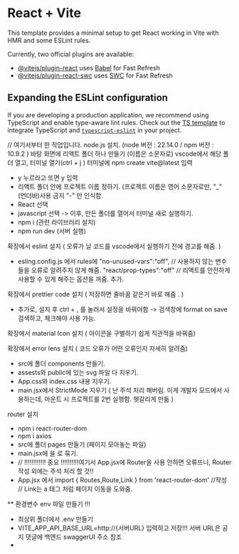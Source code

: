# React + Vite

This template provides a minimal setup to get React working in Vite with HMR and some ESLint rules.

Currently, two official plugins are available:

- [@vitejs/plugin-react](https://github.com/vitejs/vite-plugin-react/blob/main/packages/plugin-react/README.md) uses [Babel](https://babeljs.io/) for Fast Refresh
- [@vitejs/plugin-react-swc](https://github.com/vitejs/vite-plugin-react-swc) uses [SWC](https://swc.rs/) for Fast Refresh

## Expanding the ESLint configuration

If you are developing a production application, we recommend using TypeScript and enable type-aware lint rules. Check out the [TS template](https://github.com/vitejs/vite/tree/main/packages/create-vite/template-react-ts) to integrate TypeScript and [`typescript-eslint`](https://typescript-eslint.io) in your project.


// 여기서부터 한 작업입니다.
node.js 설치. (node 버전 : 22.14.0 / npm 버전 : 10.9.2 )
바탕 화면에 리액트 폴더 하나 만들기 (이름은 소문자로) vscode에서 해당 폴더 열고, 터미널 열기(ctrl + j )
터미널에 npm create vite@latest 입력

- y 누르라고 뜨면 y 입력
- 리액트 폴더 안에 프로젝트 이름 정하기. (프로젝트 이름은 영어 소문자로만, "\_" (언더바)사용 금지 "-" 만 인식함.
- React 선택
- javascript 선택
  -> 이후, 만든 폴더를 열어서 터미널 새로 실행하기.
- npm i (관련 라이브러리 설치)
- npm run dev (서버 실행)

확장에서 eslint 설치 ( 오류가 날 코드를 vscode에서 실행하기 전에 경고를 해줌. )

- esling.config.js 에서
  rules에 "no-unused-vars":"off", // 사용하지 않는 변수들을 오류로 알려주지 않게 해줌.
  "react/prop-types":"off" // 리액트를 안전하게 사용할 수 있게 해주는 옵션을 꺼줌.
  추가.

확장에서 prettier code 설치 ( 저장하면 줄바꿈 같은거 바로 해줌 . )

- 추가로, 설치 후 ctrl + , 를 눌러서 설정을 바꿔야함
  -> 검색창에 format on save 검색하고, 체크해야 사용 가능.

확장에서 material Icon 설치 ( 아이콘을 구별하기 쉽게 직관적을 바꿔줌)

확장에서 error lens 설치 ( 코드 오류가 어떤 오류인지 자세히 알려줌)

- src에 폴더 components 만들기.
- assests와 public에 있는 svg 파일 다 지우기.
- App.css와 index.css 내용 지우기.
- main.jsx에서 StrictMode 지우기 ( 난 주석 처리 해버림. 이게 개발자 모드에서 사용하는데, 마운트 시 프로젝트를 2번 실행함. 헷갈리게 만듦 )

router 설치

- npm i react-router-dom
- npm i axios 
- src에 폴더 pages 만들기 (페이지 모아놓는 파일)
- main.jsx에 <App/>을 <BrowserRouter>로 묶기.
- // !!!!!!!!!!!! 중요 !!!!!!!!!!여기서 App.jsx에 Router을 사용 안하면 오류뜨니, Router 작성 외에는 주석 처리 할 것!!
- App.jsx 에서 import { Routes,Route,Link } from 'react-router-dom' //작성
  // Link는 a 태그 처럼 페이지 이동을 도와줌.
 
** 환경변수 env 파일 만들기 !!! 
- 최상위 폴더에서 .env 만들기
- VITE_APP_API_BASE_URL=http://{서버URL}  입력하고 저장!!! 서버 URL은 공지 댓글에 백엔드 swaggerUI 주소 참조
- 
